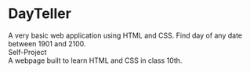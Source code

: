 # DayTeller
A very basic web application using HTML and CSS. Find day of any date between 1901 and 2100.<br/>
Self-Project<br/>
A webpage built to learn HTML and CSS in class 10th.
